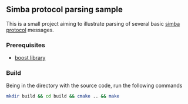 ## Simba protocol parsing sample

This is a small project aiming to illustrate parsing of several basic [simba protocol](http://ftp.moex.ru/pub/SIMBA/Spectra/test/doc/spectra_simba_ru.pdf) messages.

### Prerequisites

* [boost library](https://www.boost.org/)

### Build
Being in the directory with the source code, run the following commands

```bash
mkdir build && cd build && cmake .. && make
```
